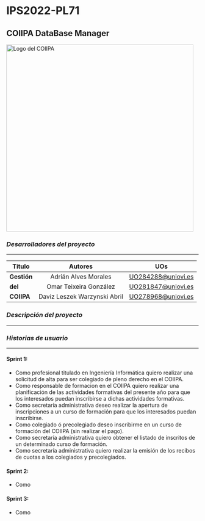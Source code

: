 # IPS2022-PL71
## COIIPA DataBase Manager
<img src="https://user-images.githubusercontent.com/91057639/193476932-2d8eb8f6-8b87-4029-ad6a-909101684e20.jpg" alt="Logo del COIIPA" width="490"/>

### *Desarrolladores del proyecto*
---

|    Titulo     |            Autores            |         UOs        |
| ------------- |:-----------------------------:|:------------------:|
|  **Gestión**  |     Adrián Alves Morales      | UO284288@uniovi.es |
|    **del**    |    Omar Teixeira González     | UO281847@uniovi.es |
|   **COIIPA**  |  Daviz Leszek Warzynski Abril | UO278968@uniovi.es |


### *Descripción del proyecto*
---
### *Historias de usuario*
---
#### Sprint 1:

  - Como profesional titulado en Ingeniería Informática quiero realizar una solicitud de alta para ser colegiado de pleno derecho en el COIIPA.
  - Como responsable de formacion en el COIIPA quiero realizar una planificación de las actividades formativas del presente año para que los interesados puedan   inscribirse a dichas actividades formativas.
  - Como secretaría administrativa deseo realizar la apertura de inscripciones a un curso de formación para que los interesados puedan inscribirse.
  - Como colegiado ó precolegiado deseo inscribirme en un curso de formación del COIIPA (sin realizar el pago).
  - Como secretaría administrativa quiero obtener el listado de inscritos de un determinado curso de formación.
  - Como secretaría administrativa quiero realizar la emisión de los recibos de cuotas a los colegiados y precolegiados.

#### Sprint 2:

  - Como

#### Sprint 3:

  - Como
